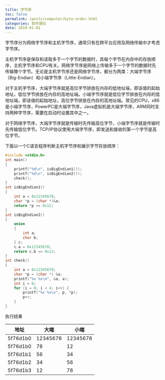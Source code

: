 ```yaml
---
title: 字节序
toc: false
permalink: /posts/computer/byte-order.html
categories: 软件理论
date: 2019-01-01
---
```


字节序分为网络字节序和主机字节序，通常只有在跨平台应用及网络传输中才考虑字节序。

主机字节序是保存和读取多于一个字节的数据时，其每个字节在内存中的存放顺序，主机字节序和CPU有关。网络字节序是网络上传输多于一个字节的数据时先传输哪个字节。无论是主机字节序还是网络字节序，都分为两类：大端字节序（Big-Endian）和小端字节序（Little-Endian）。

对于主机字节序，大端字节序就是高位字节排放在内存的低地址端，即该值的起始地址，低位字节排放在内存的高地址端。小端字节序就是低位字节排放在内存的低地址端，即该值的起始地址，高位字节排放在内存的高地址端。常见的CPU，x86是小端字节序，PowerPC是大端字节序，Java虚拟机是大端字节序，ARM同时支持两种字节序，需要在启动时设置其中之一。

对于网络字节序，大端字节序就是传输时先传输高位字节，小端字节序就是传输时先传输低位字节。TCP/IP协议使用大端字节序，即发送和接收的第一个字节是高位字节。

下面以一个C语言程序判断主机字节序和展示字节存放顺序：

````c
#include <stdio.h>
int main()
{
    printf("%d\n", isBigEndian1());
    printf("%d\n", isBigEndian2());
    check();
}
int isBigEndian1()
{
    int a = 0x12345678;
    char *p = (char *)&a;
    return *p == 0x12;
}
int isBigEndian2()
{
    union
    {
        int a;
        char b;
    } c;
    c.a = 0x12345678;
    return c.b == 0x12;
}
int check()
{
    int a = 0x12345678;
    char *p = (char *) &a;
    printf("%x %x\n", &a, a);
    int i = 0;
    for (i = 0; i < 4; i++) {
        printf("%x %x\n", p, *p);
        p++;
    }
}
````

执行结果

| 地址     | 大端     | 小端     |
| -------- | -------- | -------- |
| 5f76d1b0 | 12345678 | 12345678 |
| 5f76d1b0 | 78       | 12       |
| 5f76d1b1 | 56       | 34       |
| 5f76d1b2 | 34       | 56       |
| 5f76d1b3 | 12       | 78       |
